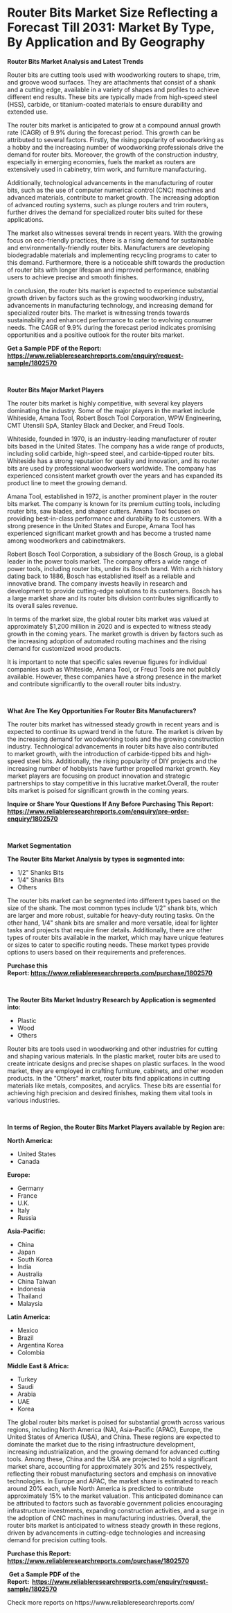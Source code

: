 <p><h1>Router Bits Market Size Reflecting a Forecast Till 2031: Market By Type, By Application and By Geography</h1></p><p><strong>Router Bits Market Analysis and Latest Trends</strong></p>
<p><p>Router bits are cutting tools used with woodworking routers to shape, trim, and groove wood surfaces. They are attachments that consist of a shank and a cutting edge, available in a variety of shapes and profiles to achieve different end results. These bits are typically made from high-speed steel (HSS), carbide, or titanium-coated materials to ensure durability and extended use.</p><p>The router bits market is anticipated to grow at a compound annual growth rate (CAGR) of 9.9% during the forecast period. This growth can be attributed to several factors. Firstly, the rising popularity of woodworking as a hobby and the increasing number of woodworking professionals drive the demand for router bits. Moreover, the growth of the construction industry, especially in emerging economies, fuels the market as routers are extensively used in cabinetry, trim work, and furniture manufacturing.</p><p>Additionally, technological advancements in the manufacturing of router bits, such as the use of computer numerical control (CNC) machines and advanced materials, contribute to market growth. The increasing adoption of advanced routing systems, such as plunge routers and trim routers, further drives the demand for specialized router bits suited for these applications.</p><p>The market also witnesses several trends in recent years. With the growing focus on eco-friendly practices, there is a rising demand for sustainable and environmentally-friendly router bits. Manufacturers are developing biodegradable materials and implementing recycling programs to cater to this demand. Furthermore, there is a noticeable shift towards the production of router bits with longer lifespan and improved performance, enabling users to achieve precise and smooth finishes.</p><p>In conclusion, the router bits market is expected to experience substantial growth driven by factors such as the growing woodworking industry, advancements in manufacturing technology, and increasing demand for specialized router bits. The market is witnessing trends towards sustainability and enhanced performance to cater to evolving consumer needs. The CAGR of 9.9% during the forecast period indicates promising opportunities and a positive outlook for the router bits market.</p></p>
<p><strong>Get a Sample PDF of the Report:&nbsp; <a href="https://www.reliableresearchreports.com/enquiry/request-sample/1802570">https://www.reliableresearchreports.com/enquiry/request-sample/1802570</a></strong></p>
<p>&nbsp;</p>
<p><strong>Router Bits Major Market Players</strong></p>
<p><p>The router bits market is highly competitive, with several key players dominating the industry. Some of the major players in the market include Whiteside, Amana Tool, Robert Bosch Tool Corporation, WPW Engineering, CMT Utensili SpA, Stanley Black and Decker, and Freud Tools.</p><p>Whiteside, founded in 1970, is an industry-leading manufacturer of router bits based in the United States. The company has a wide range of products, including solid carbide, high-speed steel, and carbide-tipped router bits. Whiteside has a strong reputation for quality and innovation, and its router bits are used by professional woodworkers worldwide. The company has experienced consistent market growth over the years and has expanded its product line to meet the growing demand.</p><p>Amana Tool, established in 1972, is another prominent player in the router bits market. The company is known for its premium cutting tools, including router bits, saw blades, and shaper cutters. Amana Tool focuses on providing best-in-class performance and durability to its customers. With a strong presence in the United States and Europe, Amana Tool has experienced significant market growth and has become a trusted name among woodworkers and cabinetmakers.</p><p>Robert Bosch Tool Corporation, a subsidiary of the Bosch Group, is a global leader in the power tools market. The company offers a wide range of power tools, including router bits, under its Bosch brand. With a rich history dating back to 1886, Bosch has established itself as a reliable and innovative brand. The company invests heavily in research and development to provide cutting-edge solutions to its customers. Bosch has a large market share and its router bits division contributes significantly to its overall sales revenue.</p><p>In terms of the market size, the global router bits market was valued at approximately $1,200 million in 2020 and is expected to witness steady growth in the coming years. The market growth is driven by factors such as the increasing adoption of automated routing machines and the rising demand for customized wood products.</p><p>It is important to note that specific sales revenue figures for individual companies such as Whiteside, Amana Tool, or Freud Tools are not publicly available. However, these companies have a strong presence in the market and contribute significantly to the overall router bits industry.</p></p>
<p>&nbsp;</p>
<p><strong>What Are The Key Opportunities For Router Bits Manufacturers?</strong></p>
<p><p>The router bits market has witnessed steady growth in recent years and is expected to continue its upward trend in the future. The market is driven by the increasing demand for woodworking tools and the growing construction industry. Technological advancements in router bits have also contributed to market growth, with the introduction of carbide-tipped bits and high-speed steel bits. Additionally, the rising popularity of DIY projects and the increasing number of hobbyists have further propelled market growth. Key market players are focusing on product innovation and strategic partnerships to stay competitive in this lucrative market.Overall, the router bits market is poised for significant growth in the coming years.</p></p>
<p><strong>Inquire or Share Your Questions If Any Before Purchasing This Report: <a href="https://www.reliableresearchreports.com/enquiry/pre-order-enquiry/1802570">https://www.reliableresearchreports.com/enquiry/pre-order-enquiry/1802570</a></strong></p>
<p>&nbsp;</p>
<p><strong>Market Segmentation</strong></p>
<p><strong>The Router Bits Market Analysis by types is segmented into:</strong></p>
<p><ul><li>1/2" Shanks Bits</li><li>1/4" Shanks Bits</li><li>Others</li></ul></p>
<p><p>The router bits market can be segmented into different types based on the size of the shank. The most common types include 1/2" shank bits, which are larger and more robust, suitable for heavy-duty routing tasks. On the other hand, 1/4" shank bits are smaller and more versatile, ideal for lighter tasks and projects that require finer details. Additionally, there are other types of router bits available in the market, which may have unique features or sizes to cater to specific routing needs. These market types provide options to users based on their requirements and preferences.</p></p>
<p><strong>Purchase this Report:&nbsp;<a href="https://www.reliableresearchreports.com/purchase/1802570">https://www.reliableresearchreports.com/purchase/1802570</a></strong></p>
<p>&nbsp;</p>
<p><strong>The Router Bits Market Industry Research by Application is segmented into:</strong></p>
<p><ul><li>Plastic</li><li>Wood</li><li>Others</li></ul></p>
<p><p>Router bits are tools used in woodworking and other industries for cutting and shaping various materials. In the plastic market, router bits are used to create intricate designs and precise shapes on plastic surfaces. In the wood market, they are employed in crafting furniture, cabinets, and other wooden products. In the "Others" market, router bits find applications in cutting materials like metals, composites, and acrylics. These bits are essential for achieving high precision and desired finishes, making them vital tools in various industries.</p></p>
<p>&nbsp;</p>
<p><strong>In terms of Region, the Router Bits Market Players available by Region are:</strong></p>
<p>
    <p> <strong> North America: </strong>
        <ul>
            <li>United States</li>
            <li>Canada</li>
        </ul>
        </p> 
    <p> <strong> Europe: </strong>
        <ul>
            <li>Germany</li>
            <li>France</li>
            <li>U.K.</li>
            <li>Italy</li>
            <li>Russia</li>
        </ul>
        </p> 
    <p> <strong> Asia-Pacific: </strong>
        <ul>
            <li>China</li>
            <li>Japan</li>
            <li>South Korea</li>
            <li>India</li>
            <li>Australia</li>
            <li>China Taiwan</li>
            <li>Indonesia</li>
            <li>Thailand</li>
            <li>Malaysia</li>
        </ul>
        </p> 
    <p> <strong> Latin America: </strong>
        <ul>
            <li>Mexico</li>
            <li>Brazil</li>
            <li>Argentina Korea</li>
            <li>Colombia</li>
        </ul>
        </p> 
    <p> <strong> Middle East & Africa: </strong>
        <ul>
            <li>Turkey</li>
            <li>Saudi</li>
            <li>Arabia</li>
            <li>UAE</li>
            <li>Korea</li>
        </ul>
    </p>
    </p>
<p><p>The global router bits market is poised for substantial growth across various regions, including North America (NA), Asia-Pacific (APAC), Europe, the United States of America (USA), and China. These regions are expected to dominate the market due to the rising infrastructure development, increasing industrialization, and the growing demand for advanced cutting tools. Among these, China and the USA are projected to hold a significant market share, accounting for approximately 30% and 25% respectively, reflecting their robust manufacturing sectors and emphasis on innovative technologies. In Europe and APAC, the market share is estimated to reach around 20% each, while North America is predicted to contribute approximately 15% to the market valuation. This anticipated dominance can be attributed to factors such as favorable government policies encouraging infrastructure investments, expanding construction activities, and a surge in the adoption of CNC machines in manufacturing industries. Overall, the router bits market is anticipated to witness steady growth in these regions, driven by advancements in cutting-edge technologies and increasing demand for precision cutting tools.</p></p>
<p><strong>Purchase this Report: <a href="https://www.reliableresearchreports.com/purchase/1802570">https://www.reliableresearchreports.com/purchase/1802570</a></strong></p>
<p>&nbsp;<strong>Get a Sample PDF of the Report:&nbsp;&nbsp;<a href="https://www.reliableresearchreports.com/enquiry/request-sample/1802570">https://www.reliableresearchreports.com/enquiry/request-sample/1802570</a></strong></p>
<p><strong></strong></p>
<p>Check more reports on https://www.reliableresearchreports.com/</p>